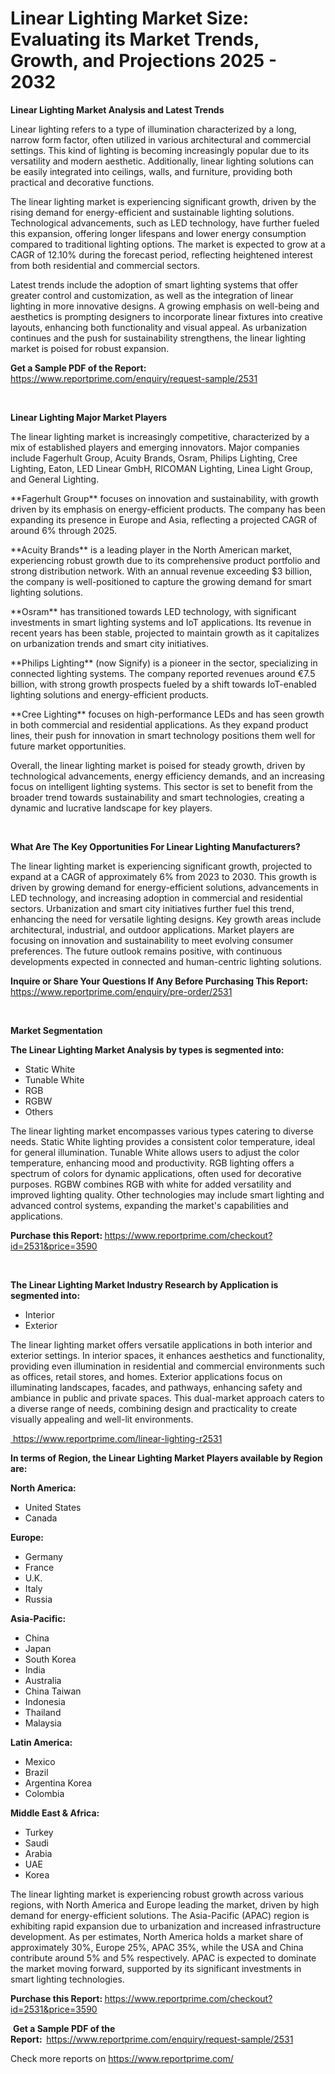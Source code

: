 <p><h1>Linear Lighting Market Size: Evaluating its Market Trends, Growth, and Projections 2025 - 2032</h1></p><p><strong>Linear Lighting Market Analysis and Latest Trends</strong></p>
<p><p>Linear lighting refers to a type of illumination characterized by a long, narrow form factor, often utilized in various architectural and commercial settings. This kind of lighting is becoming increasingly popular due to its versatility and modern aesthetic. Additionally, linear lighting solutions can be easily integrated into ceilings, walls, and furniture, providing both practical and decorative functions.</p><p>The linear lighting market is experiencing significant growth, driven by the rising demand for energy-efficient and sustainable lighting solutions. Technological advancements, such as LED technology, have further fueled this expansion, offering longer lifespans and lower energy consumption compared to traditional lighting options. The market is expected to grow at a CAGR of 12.10% during the forecast period, reflecting heightened interest from both residential and commercial sectors.</p><p>Latest trends include the adoption of smart lighting systems that offer greater control and customization, as well as the integration of linear lighting in more innovative designs. A growing emphasis on well-being and aesthetics is prompting designers to incorporate linear fixtures into creative layouts, enhancing both functionality and visual appeal. As urbanization continues and the push for sustainability strengthens, the linear lighting market is poised for robust expansion.</p></p>
<p><strong>Get a Sample PDF of the Report:&nbsp;</strong> <a href="https://www.reportprime.com/enquiry/request-sample/2531?utm_campaign=3054&utm_medium=2&utm_source=Github&utm_content=ia&utm_term=18032025&utm_id=linear-lighting">https://www.reportprime.com/enquiry/request-sample/2531</a></p>
<p>&nbsp;</p>
<p><strong>Linear Lighting Major Market Players</strong></p>
<p><p>The linear lighting market is increasingly competitive, characterized by a mix of established players and emerging innovators. Major companies include Fagerhult Group, Acuity Brands, Osram, Philips Lighting, Cree Lighting, Eaton, LED Linear GmbH, RICOMAN Lighting, Linea Light Group, and General Lighting.</p><p>**Fagerhult Group** focuses on innovation and sustainability, with growth driven by its emphasis on energy-efficient products. The company has been expanding its presence in Europe and Asia, reflecting a projected CAGR of around 6% through 2025. </p><p>**Acuity Brands** is a leading player in the North American market, experiencing robust growth due to its comprehensive product portfolio and strong distribution network. With an annual revenue exceeding $3 billion, the company is well-positioned to capture the growing demand for smart lighting solutions.</p><p>**Osram** has transitioned towards LED technology, with significant investments in smart lighting systems and IoT applications. Its revenue in recent years has been stable, projected to maintain growth as it capitalizes on urbanization trends and smart city initiatives.</p><p>**Philips Lighting** (now Signify) is a pioneer in the sector, specializing in connected lighting systems. The company reported revenues around €7.5 billion, with strong growth prospects fueled by a shift towards IoT-enabled lighting solutions and energy-efficient products.</p><p>**Cree Lighting** focuses on high-performance LEDs and has seen growth in both commercial and residential applications. As they expand product lines, their push for innovation in smart technology positions them well for future market opportunities.</p><p>Overall, the linear lighting market is poised for steady growth, driven by technological advancements, energy efficiency demands, and an increasing focus on intelligent lighting systems. This sector is set to benefit from the broader trend towards sustainability and smart technologies, creating a dynamic and lucrative landscape for key players.</p></p>
<p>&nbsp;</p>
<p><strong>What Are The Key Opportunities For Linear Lighting Manufacturers?</strong></p>
<p><p>The linear lighting market is experiencing significant growth, projected to expand at a CAGR of approximately 6% from 2023 to 2030. This growth is driven by growing demand for energy-efficient solutions, advancements in LED technology, and increasing adoption in commercial and residential sectors. Urbanization and smart city initiatives further fuel this trend, enhancing the need for versatile lighting designs. Key growth areas include architectural, industrial, and outdoor applications. Market players are focusing on innovation and sustainability to meet evolving consumer preferences. The future outlook remains positive, with continuous developments expected in connected and human-centric lighting solutions.</p></p>
<p><strong>Inquire or Share Your Questions If Any Before Purchasing This Report:</strong> <a href="https://www.reportprime.com/enquiry/pre-order/2531?utm_campaign=3054&utm_medium=2&utm_source=Github&utm_content=ia&utm_term=18032025&utm_id=linear-lighting">https://www.reportprime.com/enquiry/pre-order/2531</a></p>
<p>&nbsp;</p>
<p><strong>Market Segmentation</strong></p>
<p><strong>The Linear Lighting Market Analysis by types is segmented into:</strong></p>
<p><ul><li>Static White</li><li>Tunable White</li><li>RGB</li><li>RGBW</li><li>Others</li></ul></p>
<p><p>The linear lighting market encompasses various types catering to diverse needs. Static White lighting provides a consistent color temperature, ideal for general illumination. Tunable White allows users to adjust the color temperature, enhancing mood and productivity. RGB lighting offers a spectrum of colors for dynamic applications, often used for decorative purposes. RGBW combines RGB with white for added versatility and improved lighting quality. Other technologies may include smart lighting and advanced control systems, expanding the market's capabilities and applications.</p></p>
<p><strong>Purchase this Report:&nbsp;</strong><a href="https://www.reportprime.com/checkout?id=2531&price=3590&utm_campaign=3054&utm_medium=2&utm_source=Github&utm_content=ia&utm_term=18032025&utm_id=linear-lighting">https://www.reportprime.com/checkout?id=2531&price=3590</a></p>
<p>&nbsp;</p>
<p><strong>The Linear Lighting Market Industry Research by Application is segmented into:</strong></p>
<p><ul><li>Interior</li><li>Exterior</li></ul></p>
<p><p>The linear lighting market offers versatile applications in both interior and exterior settings. In interior spaces, it enhances aesthetics and functionality, providing even illumination in residential and commercial environments such as offices, retail stores, and homes. Exterior applications focus on illuminating landscapes, facades, and pathways, enhancing safety and ambiance in public and private spaces. This dual-market approach caters to a diverse range of needs, combining design and practicality to create visually appealing and well-lit environments.</p></p>
<p><a href="https://www.reportprime.com/linear-lighting-r2531?utm_campaign=3054&utm_medium=2&utm_source=Github&utm_content=ia&utm_term=18032025&utm_id=linear-lighting">&nbsp;https://www.reportprime.com/linear-lighting-r2531</a></p>
<p><strong>In terms of Region, the Linear Lighting Market Players available by Region are:</strong></p>
<p>
    <p> <strong> North America: </strong>
        <ul>
            <li>United States</li>
            <li>Canada</li>
        </ul>
        </p> 
    <p> <strong> Europe: </strong>
        <ul>
            <li>Germany</li>
            <li>France</li>
            <li>U.K.</li>
            <li>Italy</li>
            <li>Russia</li>
        </ul>
        </p> 
    <p> <strong> Asia-Pacific: </strong>
        <ul>
            <li>China</li>
            <li>Japan</li>
            <li>South Korea</li>
            <li>India</li>
            <li>Australia</li>
            <li>China Taiwan</li>
            <li>Indonesia</li>
            <li>Thailand</li>
            <li>Malaysia</li>
        </ul>
        </p> 
    <p> <strong> Latin America: </strong>
        <ul>
            <li>Mexico</li>
            <li>Brazil</li>
            <li>Argentina Korea</li>
            <li>Colombia</li>
        </ul>
        </p> 
    <p> <strong> Middle East & Africa: </strong>
        <ul>
            <li>Turkey</li>
            <li>Saudi</li>
            <li>Arabia</li>
            <li>UAE</li>
            <li>Korea</li>
        </ul>
    </p>
    </p>
<p><p>The linear lighting market is experiencing robust growth across various regions, with North America and Europe leading the market, driven by high demand for energy-efficient solutions. The Asia-Pacific (APAC) region is exhibiting rapid expansion due to urbanization and increased infrastructure development. As per estimates, North America holds a market share of approximately 30%, Europe 25%, APAC 35%, while the USA and China contribute around 5% and 5% respectively. APAC is expected to dominate the market moving forward, supported by its significant investments in smart lighting technologies.</p></p>
<p><strong>Purchase this Report: </strong><a href="https://www.reportprime.com/checkout?id=2531&price=3590&utm_campaign=3054&utm_medium=2&utm_source=Github&utm_content=ia&utm_term=18032025&utm_id=linear-lighting">https://www.reportprime.com/checkout?id=2531&price=3590</a></p>
<p>&nbsp;<strong>Get a Sample PDF of the Report:&nbsp;&nbsp;</strong><a href="https://www.reportprime.com/enquiry/request-sample/2531?utm_campaign=3054&utm_medium=2&utm_source=Github&utm_content=ia&utm_term=18032025&utm_id=linear-lighting">https://www.reportprime.com/enquiry/request-sample/2531</a></p>
<p><strong></strong></p>
<p>Check more reports on <a href="https://www.reportprime.com/?utm_campaign=3054&utm_medium=2&utm_source=Github&utm_content=ia&utm_term=18032025&utm_id=linear-lighting">https://www.reportprime.com/</a></p>